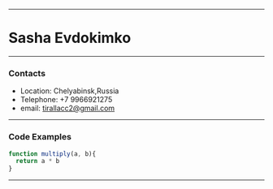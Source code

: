 *************************
# Sasha Evdokimko
*************************
### Contacts 
* Location: Chelyabinsk,Russia
* Telephone: +7 9966921275
* email: tirallacc2@gmail.com
*************************
### Code Examples
```js
function multiply(a, b){
  return a * b
}

```
*************************



